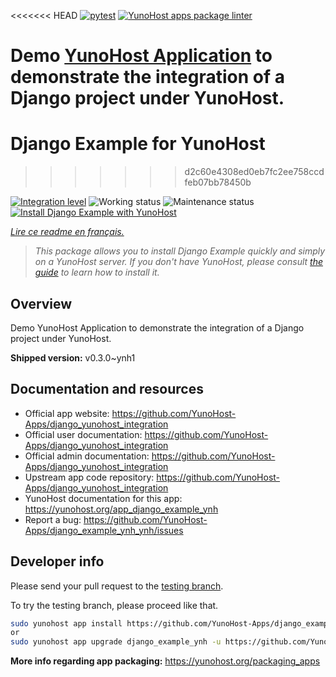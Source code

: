 <!--
N.B.: This README was automatically generated by https://github.com/YunoHost/apps/tree/master/tools/README-generator
It shall NOT be edited by hand.
-->

<<<<<<< HEAD
[![pytest](https://github.com/YunoHost-Apps/django_example_ynh/actions/workflows/pytest.yml/badge.svg)](https://github.com/YunoHost-Apps/django_example_ynh/actions/workflows/pytest.yml) [![YunoHost apps package linter](https://github.com/YunoHost-Apps/django_example_ynh/actions/workflows/package_linter.yml/badge.svg)](https://github.com/YunoHost-Apps/django_example_ynh/actions/workflows/package_linter.yml)

Demo [YunoHost Application](https://install-app.yunohost.org/?app=django_example_ynh) to demonstrate the integration of a Django project under YunoHost.
=======
# Django Example for YunoHost
>>>>>>> d2c60e4308ed0eb7fc2ee758ccdfeb07bb78450b

[![Integration level](https://dash.yunohost.org/integration/django_example_ynh.svg)](https://dash.yunohost.org/appci/app/django_example_ynh) ![Working status](https://ci-apps.yunohost.org/ci/badges/django_example_ynh.status.svg) ![Maintenance status](https://ci-apps.yunohost.org/ci/badges/django_example_ynh.maintain.svg)  
[![Install Django Example with YunoHost](https://install-app.yunohost.org/install-with-yunohost.svg)](https://install-app.yunohost.org/?app=django_example_ynh)

*[Lire ce readme en français.](./README_fr.md)*

> *This package allows you to install Django Example quickly and simply on a YunoHost server.
If you don't have YunoHost, please consult [the guide](https://yunohost.org/#/install) to learn how to install it.*

## Overview

Demo YunoHost Application to demonstrate the integration of a Django project under YunoHost.

**Shipped version:** v0.3.0~ynh1

## Documentation and resources

* Official app website: <https://github.com/YunoHost-Apps/django_yunohost_integration>
* Official user documentation: <https://github.com/YunoHost-Apps/django_yunohost_integration>
* Official admin documentation: <https://github.com/YunoHost-Apps/django_yunohost_integration>
* Upstream app code repository: <https://github.com/YunoHost-Apps/django_yunohost_integration>
* YunoHost documentation for this app: <https://yunohost.org/app_django_example_ynh>
* Report a bug: <https://github.com/YunoHost-Apps/django_example_ynh_ynh/issues>

## Developer info

Please send your pull request to the [testing branch](https://github.com/YunoHost-Apps/django_example_ynh_ynh/tree/testing).

To try the testing branch, please proceed like that.

``` bash
sudo yunohost app install https://github.com/YunoHost-Apps/django_example_ynh_ynh/tree/testing --debug
or
sudo yunohost app upgrade django_example_ynh -u https://github.com/YunoHost-Apps/django_example_ynh_ynh/tree/testing --debug
```

**More info regarding app packaging:** <https://yunohost.org/packaging_apps>
